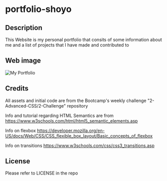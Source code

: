 # portfolio-shoyo

## Description

This Website is my personal portfolio that consits of some information about me and a list of projects that I have made and contributed to

## Web image
![My Portfolio](./Images/01-app-desktop.png)

## Credits

All assets and initial code are from the Bootcamp's weekly challenge "2-Advanced-CSS/2-Challenge" repository

Info and tutorial regarding HTML Semantics are from https://www.w3schools.com/html/html5_semantic_elements.asp

Info on flexbox https://developer.mozilla.org/en-US/docs/Web/CSS/CSS_flexible_box_layout/Basic_concepts_of_flexbox

Info on transitions https://www.w3schools.com/css/css3_transitions.asp

## License

Please refer to LICENSE in the repo